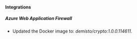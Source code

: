 
#### Integrations

##### Azure Web Application Firewall

- Updated the Docker image to: *demisto/crypto:1.0.0.114611*.
